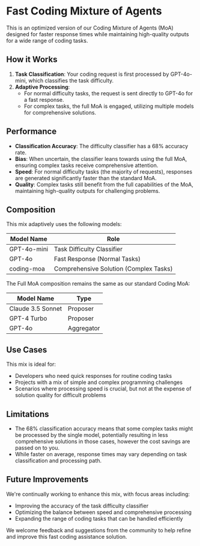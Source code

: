 # Fast Coding Mixture of Agents

This is an optimized version of our Coding Mixture of Agents (MoA) designed for faster response times while maintaining high-quality outputs for a wide range of coding tasks.

## How it Works

1. **Task Classification**: Your coding request is first processed by GPT-4o-mini, which classifies the task difficulty.
2. **Adaptive Processing**:
   - For normal difficulty tasks, the request is sent directly to GPT-4o for a fast response.
   - For complex tasks, the full MoA is engaged, utilizing multiple models for comprehensive solutions.

## Performance

- **Classification Accuracy**: The difficulty classifier has a 68% accuracy rate.
- **Bias**: When uncertain, the classifier leans towards using the full MoA, ensuring complex tasks receive comprehensive attention.
- **Speed**: For normal difficulty tasks (the majority of requests), responses are generated significantly faster than the standard MoA.
- **Quality**: Complex tasks still benefit from the full capabilities of the MoA, maintaining high-quality outputs for challenging problems.

## Composition

This mix adaptively uses the following models:

| Model Name  | Role                                   |
| ----------- | -------------------------------------- |
| GPT-4o-mini | Task Difficulty Classifier             |
| GPT-4o      | Fast Response (Normal Tasks)           |
| coding-moa  | Comprehensive Solution (Complex Tasks) |

The Full MoA composition remains the same as our standard Coding MoA:

| Model Name        | Type       |
| ----------------- | ---------- |
| Claude 3.5 Sonnet | Proposer   |
| GPT-4 Turbo       | Proposer   |
| GPT-4o            | Aggregator |

## Use Cases

This mix is ideal for:

- Developers who need quick responses for routine coding tasks
- Projects with a mix of simple and complex programming challenges
- Scenarios where processing speed is crucial, but not at the expense of solution quality for difficult problems

## Limitations

- The 68% classification accuracy means that some complex tasks might be processed by the single model, potentially resulting in less comprehensive solutions in those cases, however the cost savings are passed on to you.
- While faster on average, response times may vary depending on task classification and processing path.

## Future Improvements

We're continually working to enhance this mix, with focus areas including:

- Improving the accuracy of the task difficulty classifier
- Optimizing the balance between speed and comprehensive processing
- Expanding the range of coding tasks that can be handled efficiently

We welcome feedback and suggestions from the community to help refine and improve this fast coding assistance solution.
